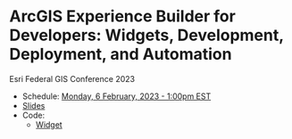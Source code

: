 # ArcGIS Experience Builder for Developers: Widgets, Development, Deployment, and Automation

Esri Federal GIS Conference 2023

- Schedule: [Monday, 6 February, 2023 - 1:00pm EST](https://www.esri.com/en-us/about/events/federal-gis-conference/agenda/detailed#/session/1669767467570001HIwI)
- [Slides](https://gavinr.github.io/experience-builder-for-developers-fed-gis-2023/slides/)
- Code:
  - [Widget](https://github.com/gavinr/experience-builder-for-developers-fed-gis-2023/tree/master/code)
